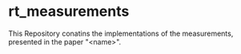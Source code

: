 # rt_measurements
This Repository conatins the implementations of the measurements, presented in the paper "&lt;name>".
